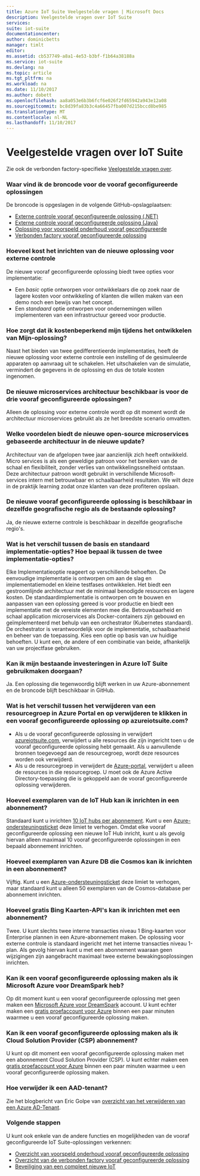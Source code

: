 ```yaml
---
title: Azure IoT Suite Veelgestelde vragen | Microsoft Docs
description: Veelgestelde vragen over IoT Suite
services: 
suite: iot-suite
documentationcenter: 
author: dominicbetts
manager: timlt
editor: 
ms.assetid: cb537749-a8a1-4e53-b3bf-f1b64a38188a
ms.service: iot-suite
ms.devlang: na
ms.topic: article
ms.tgt_pltfrm: na
ms.workload: na
ms.date: 11/10/2017
ms.author: dobett
ms.openlocfilehash: aa8a053e6b3b6fcf6e026f2fd65942a943e12a08
ms.sourcegitcommit: bc8d39fa83b3c4a66457fba007d215bccd8be985
ms.translationtype: MT
ms.contentlocale: nl-NL
ms.lasthandoff: 11/10/2017
---
```

# <a name="frequently-asked-questions-for-iot-suite"></a>Veelgestelde vragen over IoT Suite

Zie ook de verbonden factory-specifieke [Veelgestelde vragen over](iot-suite-faq-cf.md).

### <a name="where-can-i-find-the-source-code-for-the-preconfigured-solutions"></a>Waar vind ik de broncode voor de vooraf geconfigureerde oplossingen

De broncode is opgeslagen in de volgende GitHub-opslagplaatsen:

* [Externe controle vooraf geconfigureerde oplossing (.NET)](https://github.com/Azure/azure-iot-pcs-remote-monitoring-dotnet)
* [Externe controle vooraf geconfigureerde oplossing (Java)](https://github.com/Azure/azure-iot-pcs-remote-monitoring-java)
* [Oplossing voor voorspeld onderhoud vooraf geconfigureerde](https://github.com/Azure/azure-iot-predictive-maintenance)
* [Verbonden factory vooraf geconfigureerde oplossing](https://github.com/Azure/azure-iot-connected-factory)

### <a name="how-much-does-it-cost-to-provision-the-new-remote-monitoring-solution"></a>Hoeveel kost het inrichten van de nieuwe oplossing voor externe controle

De nieuwe vooraf geconfigureerde oplossing biedt twee opties voor implementatie:

* Een *basic* optie ontworpen voor ontwikkelaars die op zoek naar de lagere kosten voor ontwikkeling of klanten die willen maken van een demo noch een bewijs van het concept.
* Een *standaard* optie ontworpen voor ondernemingen willen implementeren van een infrastructuur gereed voor productie.

### <a name="how-can-i-ensure-i-keep-my-costs-down-while-i-develop-my-solution"></a>Hoe zorgt dat ik kostenbeperkend mijn tijdens het ontwikkelen van Mijn-oplossing?

Naast het bieden van twee gedifferentieerde implementaties, heeft de nieuwe oplossing voor externe controle een instelling of de gesimuleerde apparaten op aanvraag uit te schakelen. Het uitschakelen van de simulatie, vermindert de gegevens in de oplossing en dus de totale kosten ingenomen.

### <a name="is-the-new-microservices-architecture-available-for-all-the-three-preconfigured-solutions"></a>De nieuwe microservices architectuur beschikbaar is voor de drie vooraf geconfigureerde oplossingen?

Alleen de oplossing voor externe controle wordt op dit moment wordt de architectuur microservices gebruikt als ze het breedste scenario omvatten.

### <a name="what-advantages-does-the-new-open-sourced-microservices-based-architecture-provide-in-the-new-update"></a>Welke voordelen biedt de nieuwe open-source microservices gebaseerde architectuur in de nieuwe update?

Architectuur van de afgelopen twee jaar aanzienlijk zich heeft ontwikkeld. Micro services is als een geweldige patroon voor het bereiken van de schaal en flexibiliteit, zonder verlies van ontwikkelingssnelheid ontstaan. Deze architectuur patroon wordt gebruikt in verschillende Microsoft-services intern met betrouwbaar en schaalbaarheid resultaten. We wilt deze in de praktijk learning zodat onze klanten van deze profiteren opslaan.

### <a name="is-the-new-preconfigured-solution-available-in-the-same-geographic-region-as-the-existing-solution"></a>De nieuwe vooraf geconfigureerde oplossing is beschikbaar in dezelfde geografische regio als de bestaande oplossing?

Ja, de nieuwe externe controle is beschikbaar in dezelfde geografische regio's.

### <a name="what-is-the-difference-between-the-basic-and-standard-deployment-options-how-do-i-decide-between-the-two-deployment-options"></a>Wat is het verschil tussen de basis en standaard implementatie-opties? Hoe bepaal ik tussen de twee implementatie-opties?

Elke Implementatieoptie reageert op verschillende behoeften. De eenvoudige implementatie is ontworpen om aan de slag en implementatiemodel en kleine testfases ontwikkelen. Het biedt een gestroomlijnde architectuur met de minimaal benodigde resources en lagere kosten. De standaardimplementatie is ontworpen om te bouwen en aanpassen van een oplossing gereed is voor productie en biedt een implementatie met de vereiste elementen mee die. Betrouwbaarheid en schaal application microservices als Docker-containers zijn gebouwd en geïmplementeerd met behulp van een orchestrator (Kubernetes standaard). De orchestrator is verantwoordelijk voor de implementatie, schaalbaarheid en beheer van de toepassing. Kies een optie op basis van uw huidige behoeften. U kunt een, de andere of een combinatie van beide, afhankelijk van uw projectfase gebruiken.

### <a name="can-i-continue-to-leverage-my-existing-investments-in-azure-iot-suite"></a>Kan ik mijn bestaande investeringen in Azure IoT Suite gebruikmaken doorgaan?

Ja. Een oplossing die tegenwoordig blijft werken in uw Azure-abonnement en de broncode blijft beschikbaar in GitHub.

### <a name="whats-the-difference-between-deleting-a-resource-group-in-the-azure-portal-and-clicking-delete-on-a-preconfigured-solution-in-azureiotsuitecom"></a>Wat is het verschil tussen het verwijderen van een resourcegroep in Azure Portal en op verwijderen te klikken in een vooraf geconfigureerde oplossing op azureiotsuite.com?

* Als u de vooraf geconfigureerde oplossing in verwijdert [azureiotsuite.com](https://www.azureiotsuite.com/), verwijdert u alle resources die zijn ingericht toen u de vooraf geconfigureerde oplossing hebt gemaakt. Als u aanvullende bronnen toegevoegd aan de resourcegroep, wordt deze resources worden ook verwijderd.
* Als u de resourcegroep in verwijdert de [Azure-portal](https://portal.azure.com), verwijdert u alleen de resources in die resourcegroep. U moet ook de Azure Active Directory-toepassing die is gekoppeld aan de vooraf geconfigureerde oplossing verwijderen.

### <a name="how-many-iot-hub-instances-can-i-provision-in-a-subscription"></a>Hoeveel exemplaren van de IoT Hub kan ik inrichten in een abonnement?

Standaard kunt u inrichten [10 IoT hubs per abonnement](../azure-subscription-service-limits.md#iot-hub-limits). Kunt u een [Azure-ondersteuningsticket](https://portal.azure.com/#blade/Microsoft_Azure_Support/HelpAndSupportBlade) deze limiet te verhogen. Omdat elke vooraf geconfigureerde oplossing een nieuwe IoT Hub inricht, kunt u als gevolg hiervan alleen maximaal 10 vooraf geconfigureerde oplossingen in een bepaald abonnement inrichten.

### <a name="how-many-azure-cosmos-db-instances-can-i-provision-in-a-subscription"></a>Hoeveel exemplaren van Azure DB die Cosmos kan ik inrichten in een abonnement?

Vijftig. Kunt u een [Azure-ondersteuningsticket](https://portal.azure.com/#blade/Microsoft_Azure_Support/HelpAndSupportBlade) deze limiet te verhogen, maar standaard kunt u alleen 50 exemplaren van de Cosmos-database per abonnement inrichten.

### <a name="how-many-free-bing-maps-apis-can-i-provision-in-a-subscription"></a>Hoeveel gratis Bing Kaarten-API's kan ik inrichten met een abonnement?

Twee. U kunt slechts twee interne transacties niveau 1 Bing-kaarten voor Enterprise plannen in een Azure-abonnement maken. De oplossing voor externe controle is standaard ingericht met het interne transacties niveau 1-plan. Als gevolg hiervan kunt u met een abonnement waaraan geen wijzigingen zijn aangebracht maximaal twee externe bewakingsoplossingen inrichten.

### <a name="can-i-create-a-preconfigured-solution-if-i-have-microsoft-azure-for-dreamspark"></a>Kan ik een vooraf geconfigureerde oplossing maken als ik Microsoft Azure voor DreamSpark heb?

Op dit moment kunt u een vooraf geconfigureerde oplossing met geen maken een [Microsoft Azure voor DreamSpark](https://www.dreamspark.com/Product/Product.aspx?productid=99) account. U kunt echter maken een [gratis proefaccount voor Azure](https://azure.microsoft.com/free/) binnen een paar minuten waarmee u een vooraf geconfigureerde oplossing maken.

### <a name="can-i-create-a-preconfigured-solution-if-i-have-cloud-solution-provider-csp-subscription"></a>Kan ik een vooraf geconfigureerde oplossing maken als ik Cloud Solution Provider (CSP) abonnement?

U kunt op dit moment een vooraf geconfigureerde oplossing maken met een abonnement Cloud Solution Provider (CSP). U kunt echter maken een [gratis proefaccount voor Azure](https://azure.microsoft.com/free/) binnen een paar minuten waarmee u een vooraf geconfigureerde oplossing maken.

### <a name="how-do-i-delete-an-aad-tenant"></a>Hoe verwijder ik een AAD-tenant?

Zie het blogbericht van Eric Golpe van [overzicht van het verwijderen van een Azure AD-Tenant](http://blogs.msdn.com/b/ericgolpe/archive/2015/04/30/walkthrough-of-deleting-an-azure-ad-tenant.aspx).

### <a name="next-steps"></a>Volgende stappen

U kunt ook enkele van de andere functies en mogelijkheden van de vooraf geconfigureerde IoT Suite-oplossingen verkennen:

* [Overzicht van voorspeld onderhoud vooraf geconfigureerde oplossing](iot-suite-predictive-overview.md)
* [Overzicht van de verbonden factory vooraf geconfigureerde oplossing](iot-suite-connected-factory-overview.md)
* [Beveiliging van een compleet nieuwe IoT](securing-iot-ground-up.md)